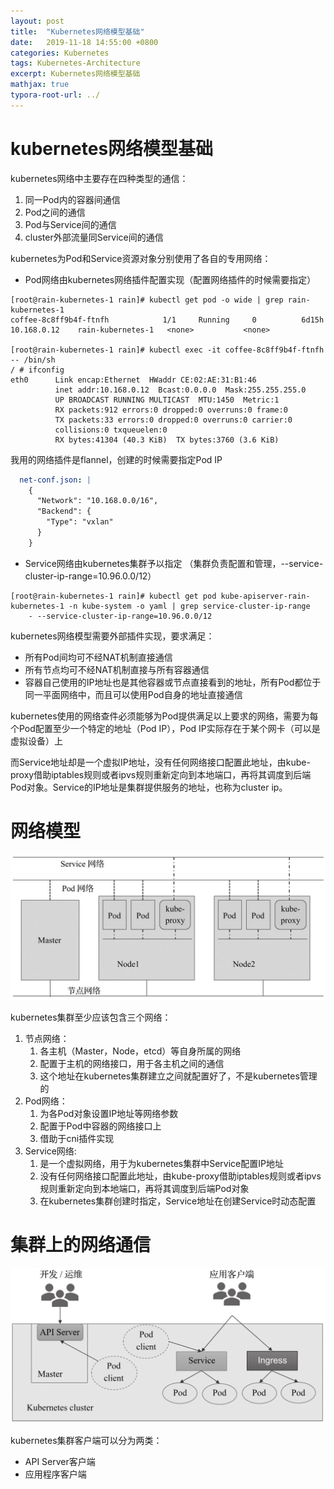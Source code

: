 ```yaml
---
layout: post
title:  "Kubernetes网络模型基础"
date:   2019-11-18 14:55:00 +0800
categories: Kubernetes
tags: Kubernetes-Architecture
excerpt: Kubernetes网络模型基础
mathjax: true
typora-root-url: ../
---
```


# kubernetes网络模型基础

kubernetes网络中主要存在四种类型的通信：

1. 同一Pod内的容器间通信
2. Pod之间的通信
3. Pod与Service间的通信
4. cluster外部流量同Service间的通信

kubernetes为Pod和Service资源对象分别使用了各自的专用网络：

* Pod网络由kubernetes网络插件配置实现（配置网络插件的时候需要指定）

```shell
[root@rain-kubernetes-1 rain]# kubectl get pod -o wide | grep rain-kubernetes-1
coffee-8c8ff9b4f-ftnfh            1/1     Running     0          6d15h   10.168.0.12    rain-kubernetes-1   <none>           <none>

[root@rain-kubernetes-1 rain]# kubectl exec -it coffee-8c8ff9b4f-ftnfh -- /bin/sh
/ # ifconfig
eth0      Link encap:Ethernet  HWaddr CE:02:AE:31:B1:46
          inet addr:10.168.0.12  Bcast:0.0.0.0  Mask:255.255.255.0
          UP BROADCAST RUNNING MULTICAST  MTU:1450  Metric:1
          RX packets:912 errors:0 dropped:0 overruns:0 frame:0
          TX packets:33 errors:0 dropped:0 overruns:0 carrier:0
          collisions:0 txqueuelen:0
          RX bytes:41304 (40.3 KiB)  TX bytes:3760 (3.6 KiB)
```

我用的网络插件是flannel，创建的时候需要指定Pod IP

```yaml
  net-conf.json: |
    {
      "Network": "10.168.0.0/16",
      "Backend": {
        "Type": "vxlan"
      }
    }
```

* Service网络由kubernetes集群予以指定 （集群负责配置和管理，--service-cluster-ip-range=10.96.0.0/12）

```shell
[root@rain-kubernetes-1 rain]# kubectl get pod kube-apiserver-rain-kubernetes-1 -n kube-system -o yaml | grep service-cluster-ip-range
    - --service-cluster-ip-range=10.96.0.0/12
```

kubernetes网络模型需要外部插件实现，要求满足：

* 所有Pod间均可不经NAT机制直接通信
* 所有节点均可不经NAT机制直接与所有容器通信
* 容器自己使用的IP地址也是其他容器或节点直接看到的地址，所有Pod都位于同一平面网络中，而且可以使用Pod自身的地址直接通信

kubernetes使用的网络查件必须能够为Pod提供满足以上要求的网络，需要为每个Pod配置至少一个特定的地址（Pod IP），Pod IP实际存在于某个网卡（可以是虚拟设备）上

而Service地址却是一个虚拟IP地址，没有任何网络接口配置此地址，由kube-proxy借助iptables规则或者ipvs规则重新定向到本地端口，再将其调度到后端Pod对象。Service的IP地址是集群提供服务的地址，也称为cluster ip。

# 网络模型

![image-20191118134657395](/assets/images/image-20191118134657395.png)

kubernetes集群至少应该包含三个网络：

1. 节点网络：
   1. 各主机（Master，Node，etcd）等自身所属的网络
   2. 配置于主机的网络接口，用于各主机之间的通信
   3. 这个地址在kubernetes集群建立之间就配置好了，不是kubernetes管理的
2. Pod网络：
   1. 为各Pod对象设置IP地址等网络参数
   2. 配置于Pod中容器的网络接口上
   3. 借助于cni插件实现
3. Service网络:
   1. 是一个虚拟网络，用于为kubernetes集群中Service配置IP地址
   2. 没有任何网络接口配置此地址，由kube-proxy借助iptables规则或者ipvs规则重新定向到本地端口，再将其调度到后端Pod对象
   3. 在kubernetes集群创建时指定，Service地址在创建Service时动态配置

# 集群上的网络通信

![image-20191118140152888](/assets/images/image-20191118140152888.png)

kubernetes集群客户端可以分为两类：

* API Server客户端
* 应用程序客户端